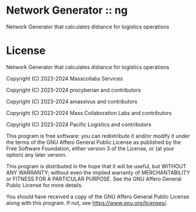 # Network Generator :: ng 

Network Generator that calculates distance for logistics operations

# License

Network Generator that calculates distance for logistics operations

Copyright (C) 2023-2024 Masscollabs Services

Copyright (C) 2023-2024 procyberian and contributors

Copyright (C) 2023-2024 amassivus and contributors

Copyright (C) 2023-2024 Mass Collaboration Labs and contributors

Copyright (C) 2023-2024 Pacific Logistics and contributors

This program is free software: you can redistribute it and/or modify
it under the terms of the GNU Affero General Public License as published
by the Free Software Foundation, either version 3 of the License, or
(at your option) any later version.

This program is distributed in the hope that it will be useful,
but WITHOUT ANY WARRANTY; without even the implied warranty of
MERCHANTABILITY or FITNESS FOR A PARTICULAR PURPOSE.  See the
GNU Affero General Public License for more details.

You should have received a copy of the GNU Affero General Public License
along with this program.  If not, see <https://www.gnu.org/licenses/>.
